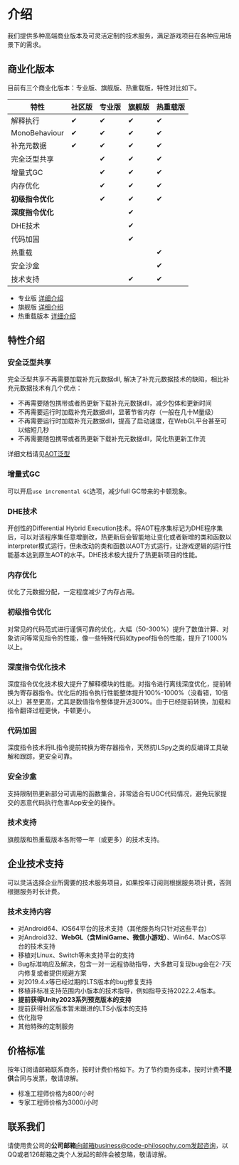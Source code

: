 # 介绍

我们提供多种高端商业版本及可灵活定制的技术服务，满足游戏项目在各种应用场景下的需求。

## 商业化版本

目前有三个商业化版本：专业版、旗舰版、热重载版，特性对比如下。

|特性|社区版|专业版|旗舰版|热重载版|
|-|-|-|-|-|
|解释执行|✔|✔|✔|✔|
|MonoBehaviour|✔|✔|✔|✔|
|补充元数据|✔|✔|✔|✔|
|完全泛型共享||✔|✔|✔|
|增量式GC||✔|✔|✔|
|内存优化||✔|✔|✔|
|**初级指令优化**||✔|✔|✔|
|**深度指令优化**|||✔||
|DHE技术|||✔||
|代码加固|||✔||
|热重载||||✔|
|安全沙盒||||✔|
|技术支持|||✔|✔|

- 专业版 [详细介绍](./pro/intro.md)
- 旗舰版 [详细介绍](./ultimate/intro.md)
- 热重载版本 [详细介绍](./reload/intro.md)

## 特性介绍

### 安全泛型共享

完全泛型共享不再需要加载补充元数据dll, 解决了补充元数据技术的缺陷，相比补充元数据技术有几个优点：

- 不再需要随包携带或者热更新下载补充元数据dll，减少包体和更新时间
- 不再需要运行时加载补充元数据dll，显著节省内存（一般在几十M量级）
- 不再需要运行时加载补充元数据dll，提高了启动速度，在WebGL平台甚至可以缩短几秒
- 不再需要随包携带或者热更新下载补充元数据dll，简化热更新工作流

详细文档请见[AOT泛型](../basic/aotgeneric.md)

### 增量式GC

可以开启`use incremental GC`选项，减少full GC带来的卡顿现象。

### DHE技术

开创性的Differential Hybrid Execution技术。将AOT程序集标记为DHE程序集后，可以对该程序集任意增删改，热更新后会智能地让变化或者新增的类和函数以interpreter模式运行，但未改动的类和函数以AOT方式运行，让游戏逻辑的运行性能基本达到原生AOT的水平。DHE技术极大提升了热更新项目的性能。

### 内存优化

优化了元数据分配，一定程度减少了内存占用。

### 初级指令优化

对常见的代码范式进行谨慎可靠的优化，大幅（50-300%）提升了数值计算、对象访问等常见指令的性能，像一些特殊代码如typeof指令的性能，提升了1000%以上。

### 深度指令优化技术

深度指令优化技术极大提升了解释模块的性能。对指令进行离线深度优化，提前转换为寄存器指令。优化后的指令执行性能整体提升100%-1000%（没看错，10倍以上）甚至更高，尤其是数值指令整体提升近300%。由于已经提前转换，加载和指令翻译过程更快，卡顿更小。

### 代码加固

深度指令技术将IL指令提前转换为寄存器指令，天然抗ILSpy之类的反编译工具破解和跟踪，更安全可靠。

### 安全沙盒

支持限制热更新部分可调用的函数集合，非常适合有UGC代码情况，避免玩家提交的恶意代码执行危害App安全的操作。

### 技术支持

旗舰版和热重载版本各附带一年（或更多）的技术支持。


## 企业技术支持

可以灵活选择企业所需要的技术服务项目，如果按年订阅则根据服务项计费，否则根据服务时长计费。

### 技术支持内容

- 对Android64、iOS64平台的技术支持（其他服务均只针对这些平台）
- 对Android32、**WebGL（含MiniGame、微信小游戏）**、Win64、MacOS平台的技术支持
- 移植对Linux、Switch等未支持平台的支持
- Bug标准响应及解决，包含一对一远程协助指导，大多数可复现bug会在2-7天内修复或者提供规避方案
- 对2019.4.x等已经过期的LTS版本的bug修复支持
- 移植非标准支持范围内小版本的技术指导，例如指导支持2022.2.4版本。
- **提前获得Unity2023系列预览版本的支持**
- 提前获得社区版本暂未跟进的LTS小版本的支持
- 优化指导
- 其他特殊的定制服务

## 价格标准

按年订阅请邮箱联系商务，按时计费价格如下。为了节约商务成本，按时计费**不提供**合同与发票，敬请谅解。

- 标准工程师价格为800/小时
- 专家工程师价格为3000/小时

## 联系我们

请使用贵公司的**公司邮箱**向邮箱business@code-philosophy.com发起咨询，以QQ或者126邮箱之类个人发起的邮件会被忽略，敬请谅解。